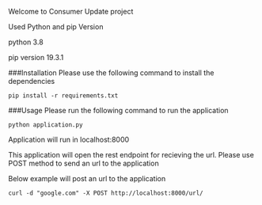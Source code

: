 Welcome to Consumer Update project

Used Python and pip Version

python 3.8

pip version 19.3.1

###Installation
Please use the following command to install the dependencies

```
pip install -r requirements.txt

```

###Usage
Please run the following command to run the application
```
python application.py

```
Application will run in localhost:8000 

This application will open the rest endpoint for recieving the
url. Please use POST method to send an url to the application
 
Below example will post an url to the application

```
curl -d "google.com" -X POST http://localhost:8000/url/

```

